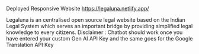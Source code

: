 Deployed Responsive Website https://legaluna.netlify.app/

Legaluna is an centralised open source legal website based on the Indian Legal System which serves an important bridge by providing simplified legal knowledge to every citizens. 
Disclaimer : Chatbot should work once you have entered your custom Gen AI API Key and the same goes for the Google Translation API Key
